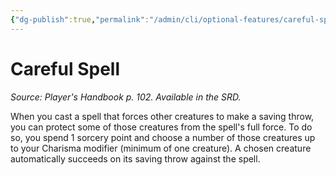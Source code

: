```yaml
---
{"dg-publish":true,"permalink":"/admin/cli/optional-features/careful-spell/","tags":["compendium/src/5e/phb","optional-feature/mm"],"updated":"2025-01-11T15:32:21.777+00:00"}
---
```


# Careful Spell
*Source: Player's Handbook p. 102. Available in the SRD.*  

When you cast a spell that forces other creatures to make a saving throw, you can protect some of those creatures from the spell's full force. To do so, you spend 1 sorcery point and choose a number of those creatures up to your Charisma modifier (minimum of one creature). A chosen creature automatically succeeds on its saving throw against the spell.